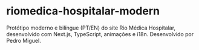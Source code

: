 # riomedica-hospitalar-modern
Protótipo moderno e bilíngue (PT/EN) do site Rio Médica Hospitalar, desenvolvido com Next.js, TypeScript, animações e i18n. Desenvolvido por Pedro Miguel.
